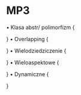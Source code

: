 # MP3
• Klasa abstr/ polimorfizm 
{

}
• Overlapping 
{

}
• Wielodziedziczenie 
{

}
• Wieloaspektowe 
{

}
• Dynamiczne
{

}
